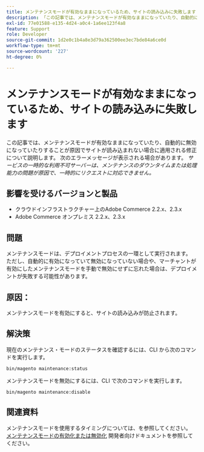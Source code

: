```yaml
---
title: メンテナンスモードが有効なままになっているため、サイトの読み込みに失敗します
description: 「この記事では、メンテナンスモードが有効なままになっていたり、自動的に無効になっていたりすることが原因でサイトが読み込まれない場合に適用される修正について説明します。 次のエラーメッセージが表示される場合があります。*一時的にサービスを利用できませんサーバーは、メンテナンスのダウンタイムや処理能力の問題が原因で、一時的にリクエストに対応できません。*"
exl-id: 77e01588-e135-4d24-a0c4-1a6ee123f4a8
feature: Support
role: Developer
source-git-commit: 1d2e0c1b4a8e3d79a362500ee3ec7bde84a6ce0d
workflow-type: tm+mt
source-wordcount: '227'
ht-degree: 0%

---
```


# メンテナンスモードが有効なままになっているため、サイトの読み込みに失敗します

この記事では、メンテナンスモードが有効なままになっていたり、自動的に無効になっていたりすることが原因でサイトが読み込まれない場合に適用される修正について説明します。 次のエラーメッセージが表示される場合があります。 *サービスの一時的な利用不可サーバーは、メンテナンスのダウンタイムまたは処理能力の問題が原因で、一時的にリクエストに対応できません。*

## 影響を受けるバージョンと製品

* クラウドインフラストラクチャー上のAdobe Commerce 2.2.x、2.3.x
* Adobe Commerce オンプレミス 2.2.x、2.3.x

## 問題

メンテナンスモードは、デプロイメントプロセスの一環として実行されます。 ただし、自動的に有効になっていて無効になっていない場合や、マーチャントが有効にしたメンテナンスモードを手動で無効にせずに忘れた場合は、デプロイメントが失敗する可能性があります。

## 原因：

メンテナンスモードを有効にすると、サイトの読み込みが防止されます。

## 解決策

現在のメンテナンス・モードのステータスを確認するには、CLI から次のコマンドを実行します。

```
bin/magento maintenance:status
```

メンテナンスモードを無効にするには、CLI で次のコマンドを実行します。

```
bin/magento maintenance:disable
```

## 関連資料

メンテナンスモードを使用するタイミングについては、を参照してください。 [メンテナンスモードの有効化または無効化](https://devdocs.magento.com/guides/v2.3/install-gde/install/cli/install-cli-subcommands-maint.html?itm_source=devdocs&amp;itm_medium=search_page&amp;itm_campaign=federated_search&amp;itm_term=maintenance%20mode) 開発者向けドキュメントを参照してください。
